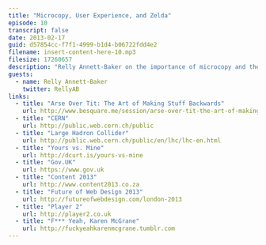 ```yaml
---
title: "Microcopy, User Experience, and Zelda"
episode: 10
transcript: false
date: 2013-02-17
guid: d57854cc-f7f1-4999-b1d4-b06722fdd4e2
filename: insert-content-here-10.mp3
filesize: 17260657
description: "Relly Annett-Baker on the importance of microcopy and the challenge of uniting writers, designers, and developers."
guests: 
  - name: Relly Annett-Baker
    twitter: RellyAB
links: 
  - title: "Arse Over Tit: The Art of Making Stuff Backwards"
    url: http://www.besquare.me/session/arse-over-tit-the-art-of-making-stuff-backwards
  - title: "CERN"
    url: http://public.web.cern.ch/public
  - title: "Large Hadron Collider"
    url: http://public.web.cern.ch/public/en/lhc/lhc-en.html
  - title: "Yours vs. Mine"
    url: http://dcurt.is/yours-vs-mine
  - title: "Gov.UK"
    url: https://www.gov.uk
  - title: "Content 2013"
    url: http://www.content2013.co.za
  - title: "Future of Web Design 2013"
    url: http://futureofwebdesign.com/london-2013
  - title: "Player 2"
    url: http://player2.co.uk
  - title: "F*** Yeah, Karen McGrane"
    url: http://fuckyeahkarenmcgrane.tumblr.com
---
```

